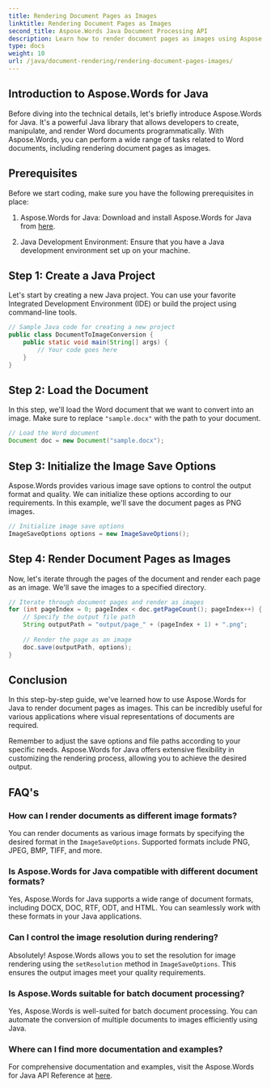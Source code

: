 ```yaml
---
title: Rendering Document Pages as Images
linktitle: Rendering Document Pages as Images
second_title: Aspose.Words Java Document Processing API
description: Learn how to render document pages as images using Aspose.Words for Java. Step-by-step guide with code examples for efficient document conversion.
type: docs
weight: 10
url: /java/document-rendering/rendering-document-pages-images/
---
```


## Introduction to Aspose.Words for Java

Before diving into the technical details, let's briefly introduce Aspose.Words for Java. It's a powerful Java library that allows developers to create, manipulate, and render Word documents programmatically. With Aspose.Words, you can perform a wide range of tasks related to Word documents, including rendering document pages as images.

## Prerequisites

Before we start coding, make sure you have the following prerequisites in place:

1. Aspose.Words for Java: Download and install Aspose.Words for Java from [here](https://releases.aspose.com/words/java/).

2. Java Development Environment: Ensure that you have a Java development environment set up on your machine.

## Step 1: Create a Java Project

Let's start by creating a new Java project. You can use your favorite Integrated Development Environment (IDE) or build the project using command-line tools.

```java
// Sample Java code for creating a new project
public class DocumentToImageConversion {
    public static void main(String[] args) {
        // Your code goes here
    }
}
```

## Step 2: Load the Document

In this step, we'll load the Word document that we want to convert into an image. Make sure to replace `"sample.docx"` with the path to your document.

```java
// Load the Word document
Document doc = new Document("sample.docx");
```

## Step 3: Initialize the Image Save Options

Aspose.Words provides various image save options to control the output format and quality. We can initialize these options according to our requirements. In this example, we'll save the document pages as PNG images.

```java
// Initialize image save options
ImageSaveOptions options = new ImageSaveOptions();
```

## Step 4: Render Document Pages as Images

Now, let's iterate through the pages of the document and render each page as an image. We'll save the images to a specified directory.

```java
// Iterate through document pages and render as images
for (int pageIndex = 0; pageIndex < doc.getPageCount(); pageIndex++) {
    // Specify the output file path
    String outputPath = "output/page_" + (pageIndex + 1) + ".png";
    
    // Render the page as an image
    doc.save(outputPath, options);
}
```

## Conclusion

In this step-by-step guide, we've learned how to use Aspose.Words for Java to render document pages as images. This can be incredibly useful for various applications where visual representations of documents are required.

Remember to adjust the save options and file paths according to your specific needs. Aspose.Words for Java offers extensive flexibility in customizing the rendering process, allowing you to achieve the desired output.

## FAQ's

### How can I render documents as different image formats?

You can render documents as various image formats by specifying the desired format in the `ImageSaveOptions`. Supported formats include PNG, JPEG, BMP, TIFF, and more.

### Is Aspose.Words for Java compatible with different document formats?

Yes, Aspose.Words for Java supports a wide range of document formats, including DOCX, DOC, RTF, ODT, and HTML. You can seamlessly work with these formats in your Java applications.

### Can I control the image resolution during rendering?

Absolutely! Aspose.Words allows you to set the resolution for image rendering using the `setResolution` method in `ImageSaveOptions`. This ensures the output images meet your quality requirements.

### Is Aspose.Words suitable for batch document processing?

Yes, Aspose.Words is well-suited for batch document processing. You can automate the conversion of multiple documents to images efficiently using Java.

### Where can I find more documentation and examples?

For comprehensive documentation and examples, visit the Aspose.Words for Java API Reference at [here](https://reference.aspose.com/words/java/).
